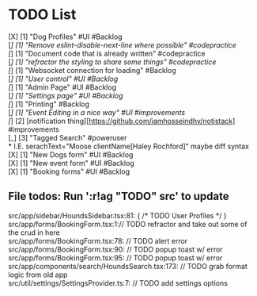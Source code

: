 # TODO List  

[X] [1] "Dog Profiles" #UI #Backlog  
[_] [1] "Remove eslint-disable-next-line where possible" #codepractice  
[_] [1] "Document code that is already written" #codepractice  
[_] [1] "refractor the styling to share some things" #codepractice  
[_] [1] "Websocket connection for loading" #Backlog  
[_] [1] "User control" #UI #Backlog  
[_] [1] "Admin Page" #UI #Backlog  
[_] [1] "Settings page" #UI #Backlog  
[_] [1] "Printing" #Backlog  
[_] [1] "Event Editing in a nice way" #UI #improvements  
[_] [2] [notification thing][https://github.com/iamhosseindhv/notistack] #improvements  
[_] [3] "Tagged Search" #poweruser  
    * I.E. serachText="Moose clientName[Haley Rochford]" maybe diff syntax  
[X] [1] "New Dogs form" #UI #Backlog  
[X] [1] "New event form" #UI #Backlog  
[X] [1] "Booking forms" #UI #Backlog  

## File todos: Run ':r!ag "TODO" src' to update  
src/app/sidebar/HoundsSidebar.tsx:81:            { /* TODO User Profiles */ }  
src/app/forms/BookingForm.tsx:1:// TODO refractor and take out some of the crud in here  
src/app/forms/BookingForm.tsx:78:            // TODO alert error  
src/app/forms/BookingForm.tsx:90:            // TODO popup toast w/ error  
src/app/forms/BookingForm.tsx:95:            // TODO popup toast w/ error  
src/app/components/search/HoundsSearch.tsx:173:            // TODO grab format logic from old app  
src/util/settings/SettingsProvider.ts:7:    // TODO add settings options  
